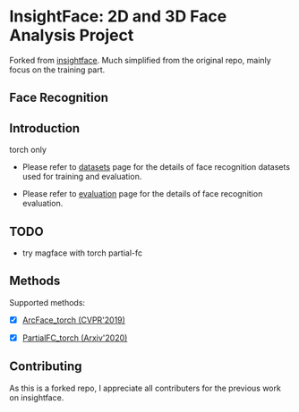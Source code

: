 
# InsightFace: 2D and 3D Face Analysis Project

Forked from [insightface](https://github.com/deepinsight/insightface).
Much simplified from the original repo, mainly focus on the training part.


## Face Recognition

## Introduction

  torch only

  - Please refer to [datasets](_datasets_) page for the details of face recognition datasets used for training and evaluation.

  - Please refer to [evaluation](_evaluation_) page for the details of face recognition evaluation.

## TODO
- try magface with torch partial-fc

## Methods

Supported methods:

- [x] [ArcFace_torch (CVPR'2019)](arcface_torch)
- [x] [PartialFC_torch (Arxiv'2020)](arcface_torch)


## Contributing

As this is a forked repo, I appreciate all contributers for the previous work on insightface.
